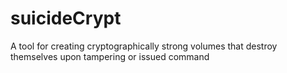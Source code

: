 # suicideCrypt
A tool for creating cryptographically strong volumes that destroy themselves upon tampering or issued command
